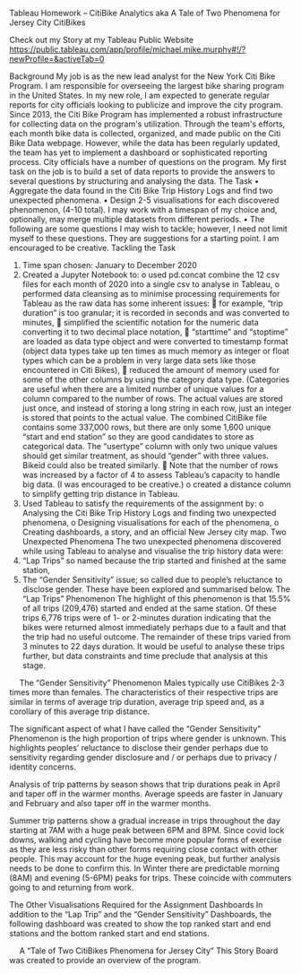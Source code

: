 Tableau Homework – CitiBike Analytics
aka
A Tale of Two Phenomena for Jersey City CitiBikes
 
Check out my Story at my Tableau Public Website
https://public.tableau.com/app/profile/michael.mike.murphy#!/?newProfile=&activeTab=0
 
Background
My job is as the new lead analyst for the New York Citi Bike Program. I am responsible for overseeing the largest bike sharing program in the United States. In my new role, I am expected to generate regular reports for city officials looking to publicize and improve the city program.
Since 2013, the Citi Bike Program has implemented a robust infrastructure for collecting data on the program's utilization. Through the team's efforts, each month bike data is collected, organized, and made public on the Citi Bike Data webpage.
However, while the data has been regularly updated, the team has yet to implement a dashboard or sophisticated reporting process. City officials have a number of questions on the program.
My first task on the job is to build a set of data reports to provide the answers to several questions by structuring and analysing the data. 
The Task
•	Aggregate the data found in the Citi Bike Trip History Logs and find two unexpected phenomena.
•	Design 2-5 visualisations for each discovered phenomenon, (4-10 total). I may work with a timespan of my choice and, optionally, may merge multiple datasets from different periods.
•	The following are some questions I may wish to tackle; however, I need not limit myself to these questions. They are suggestions for a starting point. I am encouraged to be creative.
Tackling the Task
1.	Time span chosen:	January to December 2020
2.	Created a Jupyter Notebook to:
o	used  pd.concat combine the 12 csv files for each month of 2020 into a single csv to analyse in Tableau,
o	performed data cleansing as to minimise processing requirements for Tableau as the raw data has some inherent issues:
	for example, “trip duration” is  too granular; it is recorded in seconds and was converted to minutes,
	simplified the scientific notation for the numeric data converting it to two decimal place notation,
	“starttime” and “stoptime” are loaded as data type object and were converted to timestamp format (object data types take up ten times as much memory as integer or float types which can be a problem in very large data sets like those encountered in Citi Bikes),
	reduced the amount of memory used for some of the other columns by using the category data type. (Categories are useful when there are a limited number of unique values for a column compared to the number of rows. The actual values are stored just once, and instead of storing a long string in each row, just an integer is stored that points to the actual value. The combined CitiBike file contains some 337,000 rows, but there are only some 1,600 unique “start and end station” so they are good candidates to store as categorical data. The “usertype” column with only two unique values should get similar treatment, as should “gender” with three values. Bikeid could also be treated similarly.
	Note that the number of rows was increased by a factor of 4 to assess Tableau’s capacity to handle big data. (I was encouraged to be creative.)
o	created a distance column to simplify getting trip distance in Tableau. 
3.	Used Tableau to satisfy the requirements of the assignment by:
o	Analysing the Citi Bike Trip History Logs and finding two unexpected phenomena,
o	Designing visualisations for each of the phenomena,
o	Creating dashboards, a story, and an official New Jersey city map.
Two Unexpected Phenomena
The two unexpected phenomena discovered while using Tableau to analyse and visualise the trip history data were:
1.	“Lap Trips” so named because  the trip started and finished at the same station,
2.	The “Gender Sensitivity” issue; so called due to people’s reluctance to disclose gender.
These have been explored and summarised below.
The “Lap Trips” Phenomenon
The highlight of this phenomenon is that 15.5% of all trips (209,476) started and ended at the same station. Of these trips 6,776 trips were of 1- or 2-minutes duration indicating that the bikes were returned almost immediately perhaps due to a fault and that the trip had no useful outcome. The remainder of these trips varied from 3 minutes to 22 days duration. It would be useful to analyse these trips further, but data constraints and time preclude that analysis at this stage. 
   
 
The “Gender Sensitivity” Phenomenon
Males typically use CitiBikes 2-3 times more than females. The characteristics of their respective trips are similar in terms of average trip duration, average trip speed and, as a corollary of this average trip distance. 

The significant aspect of what I have called the “Gender Sensitivity” Phenomenon is the high proportion of trips where gender is unknown. This highlights peoples’ reluctance to disclose their gender perhaps due to sensitivity regarding gender disclosure and / or perhaps due to privacy / identity concerns. 

Analysis of trip patterns by season shows that trip durations peak in April and taper off in the warmer months. Average speeds are faster in January and February and also taper off in the warmer months.

Summer trip patterns show a gradual increase in trips throughout the day starting at 7AM with a huge peak between 6PM and 8PM. Since covid lock downs, walking and cycling have become more popular forms of exercise as they are less risky than other forms requiring close contact with other people. This may account for the huge evening peak, but further analysis needs to be done to confirm this.
In Winter there are predictable morning (8AM) and evening (5-6PM) peaks for trips. These coincide with commuters going to and returning from work. 
 
 
The Other Visualisations Required for the Assignment
Dashboards
In addition to the “Lap Trip” and the “Gender Sensitivity” Dashboards, the following dashboard was created to show the top ranked start and end stations and the bottom ranked start and end stations.
  

 
A “Tale of Two CitiBikes Phenomena for Jersey City” 
This Story Board was created to provide an overview of the program.
 
 
 

 

 

 

 

 

 


